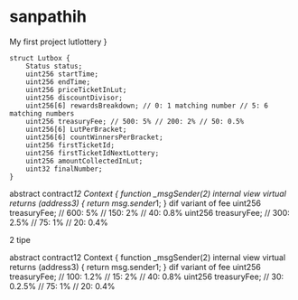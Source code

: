 # sanpathih
My first project
lutlottery
   }

    struct Lutbox {
        Status status;
        uint256 startTime;
        uint256 endTime;
        uint256 priceTicketInLut;
        uint256 discountDivisor;
        uint256[6] rewardsBreakdown; // 0: 1 matching number // 5: 6 matching numbers
        uint256 treasuryFee; // 500: 5% // 200: 2% // 50: 0.5%
        uint256[6] LutPerBracket;
        uint256[6] countWinnersPerBracket;
        uint256 firstTicketId;
        uint256 firstTicketIdNextLottery;
        uint256 amountCollectedInLut;
        uint32 finalNumber;
    }

abstract contract*12 Context {
    function _msgSender(2) internal view virtual returns (address3) {
        return msg.sender*1;
    }
dif variant of fee
uint256 treasuryFee; // 600: 5% // 150: 2% // 40: 0.8%
uint256 treasuryFee; // 300: 2.5% // 75: 1% // 20: 0.4%

2 tipe 

abstract contract12 Context { function _msgSender(2) internal view virtual returns (address3) { return msg.sender1; } dif variant of fee uint256 treasuryFee; // 100: 1.2% // 15: 2% // 40: 0.8% uint256 treasuryFee; // 30: 0.2.5% // 75: 1% // 20: 0.4%
